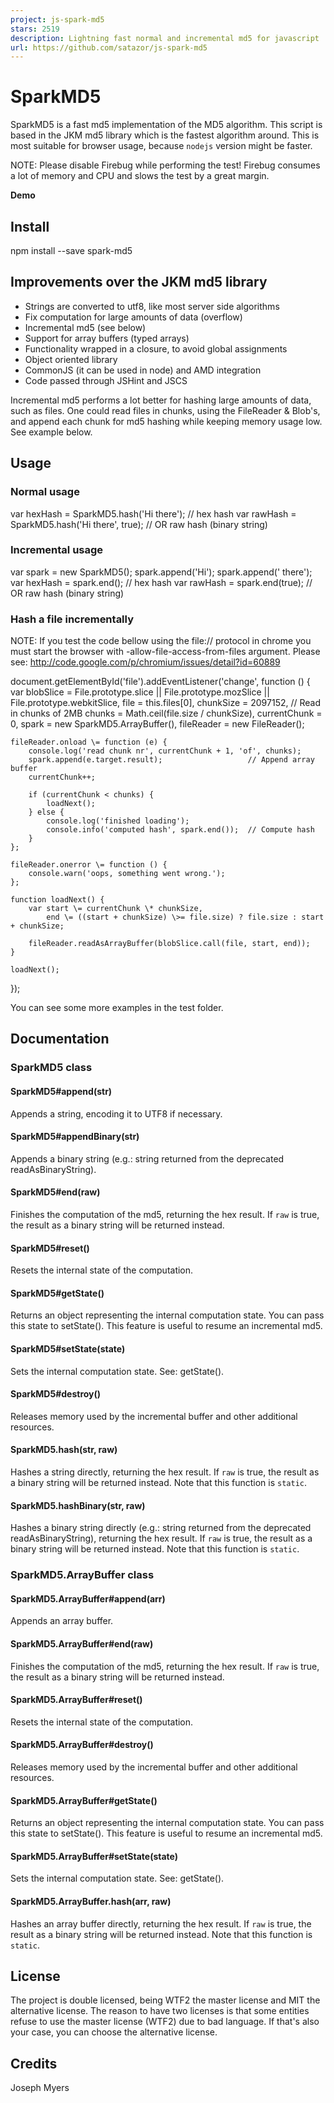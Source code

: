 ```yaml
---
project: js-spark-md5
stars: 2519
description: Lightning fast normal and incremental md5 for javascript
url: https://github.com/satazor/js-spark-md5
---
```


SparkMD5
========

SparkMD5 is a fast md5 implementation of the MD5 algorithm. This script is based in the JKM md5 library which is the fastest algorithm around. This is most suitable for browser usage, because `nodejs` version might be faster.

NOTE: Please disable Firebug while performing the test! Firebug consumes a lot of memory and CPU and slows the test by a great margin.

**Demo**

Install
-------

npm install --save spark-md5

Improvements over the JKM md5 library
-------------------------------------

-   Strings are converted to utf8, like most server side algorithms
-   Fix computation for large amounts of data (overflow)
-   Incremental md5 (see below)
-   Support for array buffers (typed arrays)
-   Functionality wrapped in a closure, to avoid global assignments
-   Object oriented library
-   CommonJS (it can be used in node) and AMD integration
-   Code passed through JSHint and JSCS

Incremental md5 performs a lot better for hashing large amounts of data, such as files. One could read files in chunks, using the FileReader & Blob's, and append each chunk for md5 hashing while keeping memory usage low. See example below.

Usage
-----

### Normal usage

var hexHash \= SparkMD5.hash('Hi there');        // hex hash
var rawHash \= SparkMD5.hash('Hi there', true);  // OR raw hash (binary string)

### Incremental usage

var spark \= new SparkMD5();
spark.append('Hi');
spark.append(' there');
var hexHash \= spark.end();                      // hex hash
var rawHash \= spark.end(true);                  // OR raw hash (binary string)

### Hash a file incrementally

NOTE: If you test the code bellow using the file:// protocol in chrome you must start the browser with -allow-file-access-from-files argument. Please see: http://code.google.com/p/chromium/issues/detail?id=60889

document.getElementById('file').addEventListener('change', function () {
    var blobSlice \= File.prototype.slice || File.prototype.mozSlice || File.prototype.webkitSlice,
        file \= this.files\[0\],
        chunkSize \= 2097152,                             // Read in chunks of 2MB
        chunks \= Math.ceil(file.size / chunkSize),
        currentChunk \= 0,
        spark \= new SparkMD5.ArrayBuffer(),
        fileReader \= new FileReader();

    fileReader.onload \= function (e) {
        console.log('read chunk nr', currentChunk + 1, 'of', chunks);
        spark.append(e.target.result);                   // Append array buffer
        currentChunk++;

        if (currentChunk < chunks) {
            loadNext();
        } else {
            console.log('finished loading');
            console.info('computed hash', spark.end());  // Compute hash
        }
    };

    fileReader.onerror \= function () {
        console.warn('oops, something went wrong.');
    };

    function loadNext() {
        var start \= currentChunk \* chunkSize,
            end \= ((start + chunkSize) \>= file.size) ? file.size : start + chunkSize;

        fileReader.readAsArrayBuffer(blobSlice.call(file, start, end));
    }

    loadNext();
});

You can see some more examples in the test folder.

Documentation
-------------

### SparkMD5 class

#### SparkMD5#append(str)

Appends a string, encoding it to UTF8 if necessary.

#### SparkMD5#appendBinary(str)

Appends a binary string (e.g.: string returned from the deprecated readAsBinaryString).

#### SparkMD5#end(raw)

Finishes the computation of the md5, returning the hex result. If `raw` is true, the result as a binary string will be returned instead.

#### SparkMD5#reset()

Resets the internal state of the computation.

#### SparkMD5#getState()

Returns an object representing the internal computation state. You can pass this state to setState(). This feature is useful to resume an incremental md5.

#### SparkMD5#setState(state)

Sets the internal computation state. See: getState().

#### SparkMD5#destroy()

Releases memory used by the incremental buffer and other additional resources.

#### SparkMD5.hash(str, raw)

Hashes a string directly, returning the hex result. If `raw` is true, the result as a binary string will be returned instead. Note that this function is `static`.

#### SparkMD5.hashBinary(str, raw)

Hashes a binary string directly (e.g.: string returned from the deprecated readAsBinaryString), returning the hex result. If `raw` is true, the result as a binary string will be returned instead. Note that this function is `static`.

### SparkMD5.ArrayBuffer class

#### SparkMD5.ArrayBuffer#append(arr)

Appends an array buffer.

#### SparkMD5.ArrayBuffer#end(raw)

Finishes the computation of the md5, returning the hex result. If `raw` is true, the result as a binary string will be returned instead.

#### SparkMD5.ArrayBuffer#reset()

Resets the internal state of the computation.

#### SparkMD5.ArrayBuffer#destroy()

Releases memory used by the incremental buffer and other additional resources.

#### SparkMD5.ArrayBuffer#getState()

Returns an object representing the internal computation state. You can pass this state to setState(). This feature is useful to resume an incremental md5.

#### SparkMD5.ArrayBuffer#setState(state)

Sets the internal computation state. See: getState().

#### SparkMD5.ArrayBuffer.hash(arr, raw)

Hashes an array buffer directly, returning the hex result. If `raw` is true, the result as a binary string will be returned instead. Note that this function is `static`.

License
-------

The project is double licensed, being WTF2 the master license and MIT the alternative license. The reason to have two licenses is that some entities refuse to use the master license (WTF2) due to bad language. If that's also your case, you can choose the alternative license.

Credits
-------

Joseph Myers
